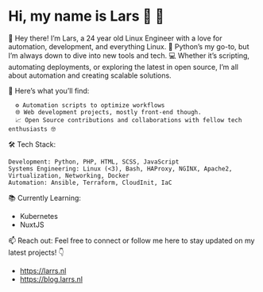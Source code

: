 # Hi, my name is Lars 👋 🐧
🚀 Hey there! I’m Lars, a 24 year old Linux Engineer with a love for automation, development, and everything Linux. 🐍 Python’s my go-to, but I’m always down to dive into new tools and tech. 💻 Whether it’s scripting, automating deployments, or exploring the latest in open source, I’m all about automation and creating scalable solutions.

🌟 Here’s what you’ll find:
```
  ⚙️ Automation scripts to optimize workflows
  🌐 Web development projects, mostly front-end though.
  📈 Open Source contributions and collaborations with fellow tech enthusiasts 🤓
```

🛠 Tech Stack:

    Development: Python, PHP, HTML, SCSS, JavaScript
    Systems Engineering: Linux (<3), Bash, HAProxy, NGINX, Apache2, Virtualization, Networking, Docker
    Automation: Ansible, Terraform, CloudInit, IaC
 
📚 Currently Learning:
- Kubernetes
- NuxtJS


📫 Reach out: Feel free to connect or follow me here to stay updated on my latest projects! 👇
- https://larrs.nl
- https://blog.larrs.nl
